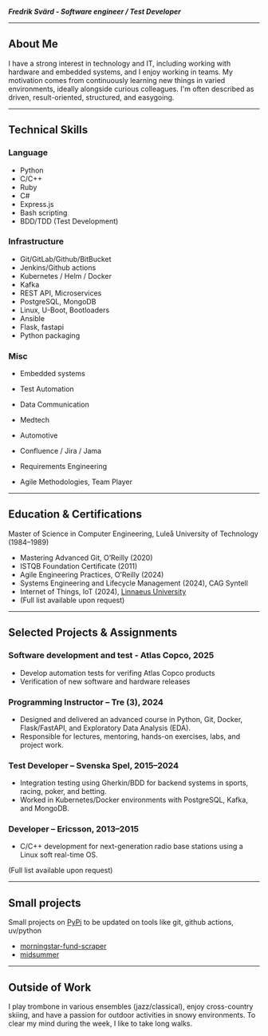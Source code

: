 
***Fredrik Svärd - Software engineer / Test Developer***

---

## About Me  
I have a strong interest in technology and IT, including working with hardware and embedded systems, and I enjoy working in teams. My motivation comes from continuously learning new things in varied environments, ideally alongside curious colleagues. I'm often described as driven, result-oriented, structured, and easygoing.


---

## Technical Skills

### Language
- Python  
- C/C++  
- Ruby  
- C#  
- Express.js  
- Bash scripting  
- BDD/TDD (Test Development)  

### Infrastructure
- Git/GitLab/Github/BitBucket
- Jenkins/Github actions
- Kubernetes / Helm / Docker  
- Kafka  
- REST API, Microservices  
- PostgreSQL, MongoDB  
- Linux, U-Boot, Bootloaders  
- Ansible
- Flask, fastapi
- Python packaging

### Misc 
- Embedded systems
- Test Automation  
- Data Communication
- Medtech
- Automotive  
- Confluence / Jira / Jama 
- Requirements Engineering  

- Agile Methodologies, Team Player

---

## Education & Certifications  
Master of Science in Computer Engineering, Luleå University of Technology (1984–1989)  
- Mastering Advanced Git, O’Reilly (2020)  
- ISTQB Foundation Certificate (2011)  
- Agile Engineering Practices, O’Reilly (2024)
- Systems Engineering and Lifecycle Management (2024), CAG Syntell
- Internet of Things, IoT (2024), [Linnaeus University](https://lnu.se/en/)
- (Full list available upon request)

---

## Selected Projects & Assignments

### Software development and test - Atlas Copco, 2025
- Develop automation tests for verifing Atlas Copco products
- Verification of new software and hardware releases

### Programming Instructor – Tre (3), 2024  
- Designed and delivered an advanced course in Python, Git, Docker, Flask/FastAPI, and Exploratory Data Analysis (EDA).  
- Responsible for lectures, mentoring, hands-on exercises, labs, and project work.

### Test Developer – Svenska Spel, 2015–2024  
- Integration testing using Gherkin/BDD for backend systems in sports, racing, poker, and betting.  
- Worked in Kubernetes/Docker environments with PostgreSQL, Kafka, and MongoDB.

### Developer – Ericsson, 2013–2015  
- C/C++ development for next-generation radio base stations using a Linux soft real-time OS.

(Full list available upon request)

---

## Small projects

Small projects on [PyPi](https://pypi.org/) to be updated on tools like git, github actions, uv/python

- [morningstar-fund-scraper](https://pypi.org/project/morningstar-fund-scraper)
- [midsummer](https://pypi.org/project/midsummer)


---

## Outside of Work  
I play trombone in various ensembles (jazz/classical), enjoy cross-country skiing, and have a passion for outdoor activities in snowy environments. To clear my mind during the week, I like to take long walks.
  

